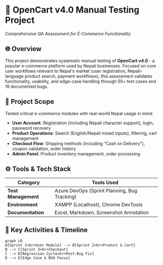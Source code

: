 # 🧪 OpenCart v4.0 Manual Testing Project  
*Comprehensive QA Assessment for E-Commerce Functionality*  

## 🌐 Overview  
This project demonstrates systematic manual testing of **OpenCart v4.0** - a popular e-commerce platform used by Nepali businesses. Focused on core user workflows relevant to Nepal's market (user registration, Nepali-language product search, payment workflows), this assessment validates functionality, usability, and edge-case handling through 50+ test cases and 19 documented bugs.

## 🎯 Project Scope  
Tested critical e-commerce modules with real-world Nepal usage in mind:  
- **User Account**: Registration (including Nepali character support), login, password recovery  
- **Product Operations**: Search (English/Nepali mixed inputs), filtering, cart management  
- **Checkout Flow**: Shipping methods (including "Cash on Delivery"), coupon validation, order history  
- **Admin Panel**: Product inventory management, order processing  

## ⚙️ Tools & Tech Stack  
| Category       | Tools Used          |  
|----------------|---------------------|  
| **Test Management** | Azure DevOps (Sprint Planning, Bug Tracking) |  
| **Environment**     | XAMPP (Localhost), Chrome DevTools          |  
| **Documentation**   | Excel, Markdown, Screenshot Annotation      |  

## 📅 Key Activities & Timeline  
```mermaid
graph LR
A[Sprint 1<br>User Module] --> B[Sprint 2<br>Product & Cart]
B --> C[Sprint 3<br>Checkout]
C --> D[Regression Cycle<br>Post-Bug Fix]
D --> E[Edge Case & BVA Focus]
